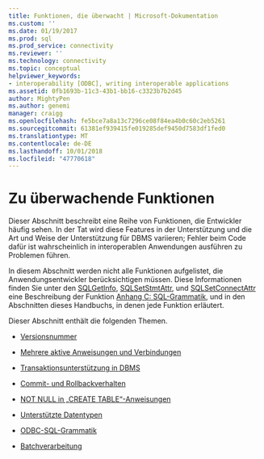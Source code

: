 ```yaml
---
title: Funktionen, die überwacht | Microsoft-Dokumentation
ms.custom: ''
ms.date: 01/19/2017
ms.prod: sql
ms.prod_service: connectivity
ms.reviewer: ''
ms.technology: connectivity
ms.topic: conceptual
helpviewer_keywords:
- interoperability [ODBC], writing interoperable applications
ms.assetid: 0fb1693b-11c3-43b1-bb16-c3323b7b2d45
author: MightyPen
ms.author: genemi
manager: craigg
ms.openlocfilehash: fe5bce7a8a13c7296ce08f84ea4b0c60c2eb5261
ms.sourcegitcommit: 61381ef939415fe019285def9450d7583df1fed0
ms.translationtype: MT
ms.contentlocale: de-DE
ms.lasthandoff: 10/01/2018
ms.locfileid: "47770618"
---
```

# <a name="features-to-watch-for"></a>Zu überwachende Funktionen
Dieser Abschnitt beschreibt eine Reihe von Funktionen, die Entwickler häufig sehen. In der Tat wird diese Features in der Unterstützung und die Art und Weise der Unterstützung für DBMS variieren; Fehler beim Code dafür ist wahrscheinlich in interoperablen Anwendungen ausführen zu Problemen führen.  
  
 In diesem Abschnitt werden nicht alle Funktionen aufgelistet, die Anwendungsentwickler berücksichtigen müssen. Diese Informationen finden Sie unter den [SQLGetInfo](../../../odbc/reference/syntax/sqlgetinfo-function.md), [SQLSetStmtAttr](../../../odbc/reference/syntax/sqlsetstmtattr-function.md), und [SQLSetConnectAttr](../../../odbc/reference/syntax/sqlsetconnectattr-function.md) eine Beschreibung der Funktion [Anhang C: SQL-Grammatik](../../../odbc/reference/appendixes/appendix-c-sql-grammar.md), und in den Abschnitten dieses Handbuchs, in denen jede Funktion erläutert.  
  
 Dieser Abschnitt enthält die folgenden Themen.  
  
-   [Versionsnummer](../../../odbc/reference/develop-app/version-number.md)  
  
-   [Mehrere aktive Anweisungen und Verbindungen](../../../odbc/reference/develop-app/multiple-active-statements-and-connections.md)  
  
-   [Transaktionsunterstützung in DBMS](../../../odbc/reference/develop-app/transaction-support-in-dbmss.md)  
  
-   [Commit- und Rollbackverhalten](../../../odbc/reference/develop-app/commit-and-rollback-behavior.md)  
  
-   [NOT NULL in „CREATE TABLE“-Anweisungen](../../../odbc/reference/develop-app/not-null-in-create-table-statements.md)  
  
-   [Unterstützte Datentypen](../../../odbc/microsoft/supported-data-types-odbc-driver-for-oracle.md)  
  
-   [ODBC-SQL-Grammatik](../../../odbc/reference/develop-app/odbc-sql-grammar.md)  
  
-   [Batchverarbeitung](../../../odbc/reference/develop-app/batch-processing.md)
